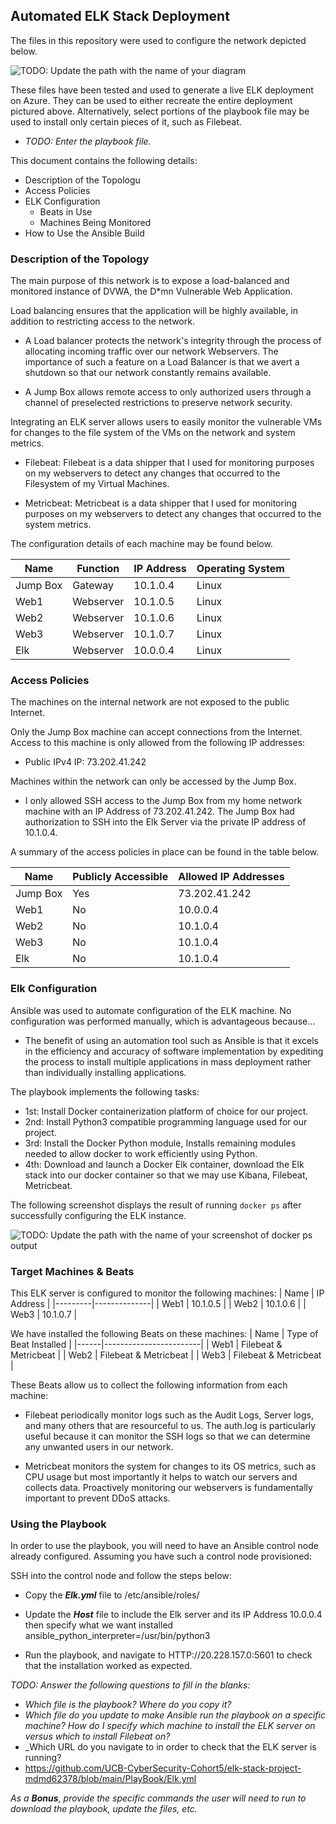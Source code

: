 ## Automated ELK Stack Deployment

The files in this repository were used to configure the network depicted below.

![TODO: Update the path with the name of your diagram](Images/diagram_filename.png)

These files have been tested and used to generate a live ELK deployment on Azure. They can be used to either recreate the entire deployment pictured above. Alternatively, select portions of the playbook file may be used to install only certain pieces of it, such as Filebeat.

  - _TODO: Enter the playbook file._

This document contains the following details:
- Description of the Topologu
- Access Policies
- ELK Configuration
  - Beats in Use
  - Machines Being Monitored
- How to Use the Ansible Build


### Description of the Topology

The main purpose of this network is to expose a load-balanced and monitored instance of DVWA, the D*mn Vulnerable Web Application.

Load balancing ensures that the application will be highly available, in addition to restricting access to the network.

  - A Load balancer protects the network's integrity through the process of allocating incoming traffic over our network Webservers. The importance of such a feature on a Load Balancer is that we avert a shutdown so that our network constantly remains available.   
  
  - A Jump Box allows remote access to only authorized users through a channel of preselected restrictions to preserve network security. 

Integrating an ELK server allows users to easily monitor the vulnerable VMs for changes to the file system of the VMs on the network and system metrics.
  
  - Filebeat: Filebeat is a data shipper that I used for monitoring purposes on my webservers to detect any changes that occurred to the Filesystem of my Virtual Machines.

  - Metricbeat: Metricbeat is a data shipper that I used for monitoring purposes on my webservers to detect any changes that occurred to the system metrics.

The configuration details of each machine may be found below.

| Name     | Function  | IP Address | Operating System |
|----------|-----------|------------|------------------|
| Jump Box | Gateway   | 10.1.0.4   | Linux            |
| Web1     | Webserver | 10.1.0.5   | Linux            |
| Web2     | Webserver | 10.1.0.6   | Linux            |
| Web3     | Webserver | 10.1.0.7   | Linux            |
| Elk      | Webserver | 10.0.0.4   | Linux            |

### Access Policies

The machines on the internal network are not exposed to the public Internet. 

Only the Jump Box machine can accept connections from the Internet. Access to this machine is only allowed from the following IP addresses:
- Public IPv4 IP: 73.202.41.242

Machines within the network can only be accessed by the Jump Box.
- I only allowed SSH access to the Jump Box from my home network machine with an IP Address of 73.202.41.242. 
The Jump Box had authorization to SSH into the Elk Server via the private IP address of 10.1.0.4. 

A summary of the access policies in place can be found in the table below.

| Name     | Publicly Accessible | Allowed IP Addresses |
|----------|---------------------|----------------------|
| Jump Box |      Yes            |    73.202.41.242     |
| Web1     |      No             |    10.0.0.4          |
| Web2     |      No             |    10.1.0.4          |
| Web3     |      No             |    10.1.0.4          |
| Elk      |      No             |    10.1.0.4          |

### Elk Configuration

Ansible was used to automate configuration of the ELK machine. No configuration was performed manually, which is advantageous because...
  
  - The benefit of using an automation tool such as Ansible is that it excels in the efficiency and accuracy of software implementation by expediting the process to install multiple applications in mass deployment rather than individually installing applications.

The playbook implements the following tasks:

  - 1st: Install Docker containerization platform of choice for our project. 
  - 2nd: Install Python3 compatible programming language used for our project.
  - 3rd: Install the Docker Python module, Installs remaining modules needed to allow docker to work efficiently              using Python.
  - 4th: Download and launch a Docker Elk container, download the Elk stack into our docker container so that we may          use Kibana, Filebeat, Metricbeat.


The following screenshot displays the result of running `docker ps` after successfully configuring the ELK instance.

![TODO: Update the path with the name of your screenshot of docker ps output](Images/docker_ps_output.png)

### Target Machines & Beats
This ELK server is configured to monitor the following machines:
| Name    | IP Address   |
|---------|--------------|
| Web1    | 10.1.0.5     |
| Web2    | 10.1.0.6     |
| Web3    | 10.1.0.7     |

We have installed the following Beats on these machines:
| Name | Type of Beat Installed |
|------|------------------------|
| Web1 | Filebeat & Metricbeat  |
| Web2 | Filebeat & Metricbeat  |
| Web3 | Filebeat & Metricbeat  |

These Beats allow us to collect the following information from each machine:
 
 - Filebeat periodically monitor logs such as the Audit Logs, Server logs, and many others that are resourceful to      us. The auth.log is particularly useful because it can monitor the SSH logs so that we can determine any unwanted    users in our network.
 
 -  Metricbeat monitors the system for changes to its OS metrics, such as CPU usage but most importantly it helps to     watch our servers and collects data. Proactively monitoring our webservers is fundamentally important to prevent     DDoS attacks.  

### Using the Playbook
In order to use the playbook, you will need to have an Ansible control node already configured. Assuming you have such a control node provisioned: 

SSH into the control node and follow the steps below:
- Copy the **_Elk.yml_** file to /etc/ansible/roles/
- Update the **_Host_** file to include the Elk server and its IP Address 10.0.0.4 then specify what we want           installed ansible_python_interpreter=/usr/bin/python3
 
- Run the playbook, and navigate to HTTP://20.228.157.0:5601 to check that the installation worked as expected.

_TODO: Answer the following questions to fill in the blanks:_
- _Which file is the playbook? Where do you copy it?_
- _Which file do you update to make Ansible run the playbook on a specific machine? How do I specify which machine to install the ELK server on versus which to install Filebeat on?_
- _Which URL do you navigate to in order to check that the ELK server is running?
- https://github.com/UCB-CyberSecurity-Cohort5/elk-stack-project-mdmd62378/blob/main/PlayBook/Elk.yml

_As a **Bonus**, provide the specific commands the user will need to run to download the playbook, update the files, etc._
